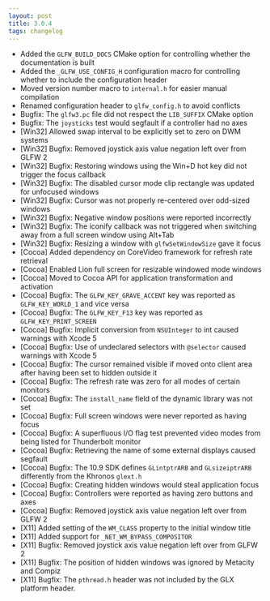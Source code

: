 ```yaml
---
layout: post
title: 3.0.4
tags: changelog
---
```


 - Added the `GLFW_BUILD_DOCS` CMake option for controlling whether the
   documentation is built
 - Added the `_GLFW_USE_CONFIG_H` configuration macro for controlling whether to
   include the configuration header
 - Moved version number macro to `internal.h` for easier manual compilation
 - Renamed configuration header to `glfw_config.h` to avoid conflicts
 - Bugfix: The `glfw3.pc` file did not respect the `LIB_SUFFIX` CMake option
 - Bugfix: The `joysticks` test would segfault if a controller had no axes
 - \[Win32\] Allowed swap interval to be explicitly set to zero on DWM systems
 - \[Win32\] Bugfix: Removed joystick axis value negation left over from GLFW 2
 - \[Win32\] Bugfix: Restoring windows using the Win+D hot key did not trigger the
                     focus callback
 - \[Win32\] Bugfix: The disabled cursor mode clip rectangle was updated for
                     unfocused windows
 - \[Win32\] Bugfix: Cursor was not properly re-centered over odd-sized windows
 - \[Win32\] Bugfix: Negative window positions were reported incorrectly
 - \[Win32\] Bugfix: The iconify callback was not triggered when switching away
                     from a full screen window using Alt+Tab
 - \[Win32\] Bugfix: Resizing a window with `glfwSetWindowSize` gave it focus
 - \[Cocoa\] Added dependency on CoreVideo framework for refresh rate retrieval
 - \[Cocoa\] Enabled Lion full screen for resizable windowed mode windows
 - \[Cocoa\] Moved to Cocoa API for application transformation and activation
 - \[Cocoa\] Bugfix: The `GLFW_KEY_GRAVE_ACCENT` key was reported as
                     `GLFW_KEY_WORLD_1` and vice versa
 - \[Cocoa\] Bugfix: The `GLFW_KEY_F13` key was reported as
                     `GLFW_KEY_PRINT_SCREEN`
 - \[Cocoa\] Bugfix: Implicit conversion from `NSUInteger` to int caused warnings
                     with Xcode 5
 - \[Cocoa\] Bugfix: Use of undeclared selectors with `@selector` caused warnings
                     with Xcode 5
 - \[Cocoa\] Bugfix: The cursor remained visible if moved onto client area after
                     having been set to hidden outside it
 - \[Cocoa\] Bugfix: The refresh rate was zero for all modes of certain monitors
 - \[Cocoa\] Bugfix: The `install_name` field of the dynamic library was not set
 - \[Cocoa\] Bugfix: Full screen windows were never reported as having focus
 - \[Cocoa\] Bugfix: A superfluous I/O flag test prevented video modes from being
                     listed for Thunderbolt monitor
 - \[Cocoa\] Bugfix: Retrieving the name of some external displays caused segfault
 - \[Cocoa\] Bugfix: The 10.9 SDK defines `GLintptrARB` and `GLsizeiptrARB`
                     differently from the Khronos `glext.h`
 - \[Cocoa\] Bugfix: Creating hidden windows would steal application focus
 - \[Cocoa\] Bugfix: Controllers were reported as having zero buttons and axes
 - \[Cocoa\] Bugfix: Removed joystick axis value negation left over from GLFW 2
 - \[X11\] Added setting of the `WM_CLASS` property to the initial window title
 - \[X11\] Added support for `_NET_WM_BYPASS_COMPOSITOR`
 - \[X11\] Bugfix: Removed joystick axis value negation left over from GLFW 2
 - \[X11\] Bugfix: The position of hidden windows was ignored by Metacity
                   and Compiz
 - \[X11\] Bugfix: The `pthread.h` header was not included by the GLX platform
                   header.

